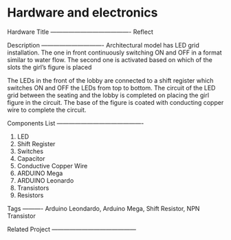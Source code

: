 Hardware and electronics
========================

Hardware Title
—————————————-
Reflect

Description
——————————-
Architectural model has LED grid installation. The one in front continuously switching ON and OFF in a format similar to water flow. The second one is activated based on which of the slots the girl’s figure is placed

The LEDs in the front of the lobby are connected to a shift register which switches ON and OFF the LEDs from top to bottom. The circuit of the LED grid between the seating and the lobby is completed on placing the girl figure in the circuit. The base of the figure is coated with conducting copper wire to complete the circuit.

Components List
——————————————-
1.	LED2.	Shift Register3.	Switches4.	Capacitor 5.	Conductive Copper Wire6.	ARDUINO Mega 7.	ARDUINO Leonardo8.	Transistors9.	ResistorsTags
———-
Arduino Leondardo, Arduino Mega, Shift Resistor, NPN Transistor

Related Project
——————————————